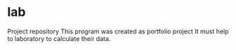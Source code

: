 # lab
Project repository
This program was created as portfolio project
It must help to laboratory to calculate their data.
